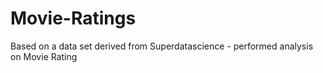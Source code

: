 # Movie-Ratings
Based on a data set derived from Superdatascience - performed analysis on Movie Rating
